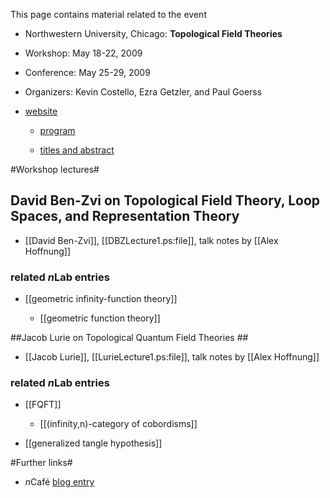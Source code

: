 This page contains material related to the event


* Northwestern University, Chicago: **Topological Field Theories**

* Workshop: May 18-22, 2009

* Conference: May 25-29, 2009

* Organizers: Kevin Costello, Ezra Getzler, and Paul Goerss 

* [website](http://www.math.northwestern.edu/~pgoerss/tftemphasis/)

  * [program](http://www.math.northwestern.edu/~pgoerss/tftemphasis/workshop.pdf)


  * [titles and abstract](http://www.math.northwestern.edu/~pgoerss/tftemphasis/abstracts.pdf)


#Workshop lectures#



## David Ben-Zvi on   Topological Field Theory, Loop Spaces, and Representation Theory

* [[David Ben-Zvi]], [[DBZLecture1.ps:file]], talk notes by [[Alex Hoffnung]]



### related $n$Lab entries ###

* [[geometric infinity-function theory]]

  * [[geometric function theory]]


##Jacob Lurie on Topological Quantum Field Theories ##

* [[Jacob Lurie]], [[LurieLecture1.ps:file]], talk notes by [[Alex Hoffnung]]

### related $n$Lab entries ###

* [[FQFT]]

  * [[(infinity,n)-category of cobordisms]]

* [[generalized tangle hypothesis]]


#Further links#

* $n$Caf&eacute; [blog entry](http://golem.ph.utexas.edu/category/2009/05/tft_at_northwestern.html)